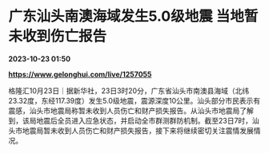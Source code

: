 # 广东汕头南澳海域发生5.0级地震 当地暂未收到伤亡报告

**2023-10-23 01:50**

**https://www.gelonghui.com/live/1257055**

格隆汇10月23日｜据新华社，23日3时20分，广东省汕头市南澳县海域（北纬23.32度，东经117.39度）发生5.0级地震，震源深度10公里。汕头部分市民表示有震感，汕头市地震局称暂未收到人员伤亡和财产损失报告。从汕头市地震局了解到，该局地震后全员进入应急状态，并启动全市群测群防机制。截至23日7时，汕头市地震局暂未收到人员伤亡和财产损失报告，接下来将继续密切关注震情发展情况。